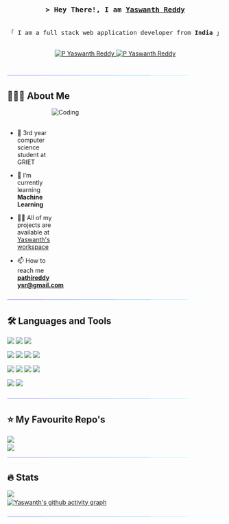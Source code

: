 <!-- Intro  -->
<div>
<h3 align="center">
        <samp>&gt; Hey There!, I am
                <b><a target="_blank" href="">Yaswanth Reddy</a></b>
        </samp>
</h3>


<p align="center"> 
  <samp>
    <br>
    「 I am a full stack web application developer from <b>India</b> 」
    <br>
    <br>
  </samp>
</p>

<p align="center">
 <a href="https://www.linkedin.com/in/p-yaswanth-reddy-9a9207234/" target="_blank">
  <img src="https://img.shields.io/badge/LinkedIn-0077B5?style=for-the-badge&logo=linkedin&logoColor=white" alt="P Yaswanth Reddy"/>
 </a>
 <a href="mailto:pathireddyysr@gmail.com" target="_blank">
  <img src="https://img.shields.io/badge/Gmail-D14836?style=for-the-badge&logo=gmail&logoColor=white" alt="P Yaswanth Reddy"/>
 </a>
</p>
<br />
</div>
<img src="https://github.com/PathireddyYaswanthReddy/PathireddyYaswanthReddy/blob/main/horizontal-divider-gradient.gif">

## 🧑🏻‍💻 About Me
<img align="right" alt="Coding" width="400" height="400" src="https://user-images.githubusercontent.com/74038190/229223263-cf2e4b07-2615-4f87-9c38-e37600f8381a.gif">
<br><br>

- 🏦 3rd year computer science student at GRIET

- 🌱 I’m currently learning **Machine Learning**

- 👨‍💻 All of my projects are available at [Yaswanth's workspace](https://github.com/PathireddyYaswanthReddy?tab=repositories)

- 📫 How to reach me **pathireddyysr@gmail.com**

<img src="https://github.com/PathireddyYaswanthReddy/PathireddyYaswanthReddy/blob/main/horizontal-divider-gradient.gif">

## 🛠️ Languages and Tools
<img src="https://img.shields.io/badge/python-3670A0?style=for-the-badge&logo=python&logoColor=ffdd54">    <img src="https://img.shields.io/badge/Java-ED8B00?style=for-the-badge&logo=java&logoColor=white">    <img src="https://img.shields.io/badge/c++-%2300599C.svg?style=for-the-badge&logo=c%2B%2B&logoColor=white"><br>

<img src="https://img.shields.io/badge/HTML5-E34F26?style=for-the-badge&logo=html5&logoColor=white">    <img src="https://img.shields.io/badge/CSS3-1572B6?style=for-the-badge&logo=css3&logoColor=white">    <img src="https://img.shields.io/badge/Javascript-F0DB4F?style=for-the-badge&labelColor=black&logo=javascript&logoColor=F0DB4F">    <img src="https://img.shields.io/badge/Bootstrap-563D7C?style=for-the-badge&logo=bootstrap&logoColor=white"><br>

<img src="https://img.shields.io/badge/vuejs-%2335495e.svg?style=for-the-badge&logo=vuedotjs&logoColor=%234FC08D">    <img src="https://img.shields.io/badge/flask-%23000.svg?style=for-the-badge&logo=flask&logoColor=white">    <img src="https://img.shields.io/badge/mysql-%2300f.svg?style=for-the-badge&logo=mysql&logoColor=white">    <img src="https://img.shields.io/badge/jinja-white.svg?style=for-the-badge&logo=jinja&logoColor=black"><br>

<img src="https://img.shields.io/badge/Git-F05032?style=for-the-badge&logo=git&logoColor=white">    <img src="https://img.shields.io/badge/Visual_Studio-0078d7?style=for-the-badge&logo=visual%20studio&logoColor=white">

<img src="https://github.com/PathireddyYaswanthReddy/PathireddyYaswanthReddy/blob/main/horizontal-divider-gradient.gif">

## ⭐️ My Favourite Repo's 
[![](https://github-readme-stats.vercel.app/api/pin/?username=PathireddyYaswanthReddy&repo=Grocery-Genie&theme=github_dark)](https://github.com/PathireddyYaswanthReddy/Grocery-Genie)<br>
[![](https://github-readme-stats.vercel.app/api/pin/?username=PathireddyYaswanthReddy&repo=Ticket-Show&theme=github_dark)](https://github.com/PathireddyYaswanthReddy/Ticket-Show)
<img src="https://github.com/PathireddyYaswanthReddy/PathireddyYaswanthReddy/blob/main/horizontal-divider-gradient.gif">

## 🔥 Stats
<img src="https://github-readme-stats.vercel.app/api/top-langs/?username=PathireddyYaswanthReddy&layout=compact&theme=github_dark"><br>
[![Yaswanth's github activity graph](https://github-readme-activity-graph.vercel.app/graph?username=PathireddyYaswanthReddy&theme=react-dark)](https://github.com/PathireddyYaswanthReddy/github-readme-activity-graph)

<img src="https://github.com/PathireddyYaswanthReddy/PathireddyYaswanthReddy/blob/main/horizontal-divider-gradient.gif">

